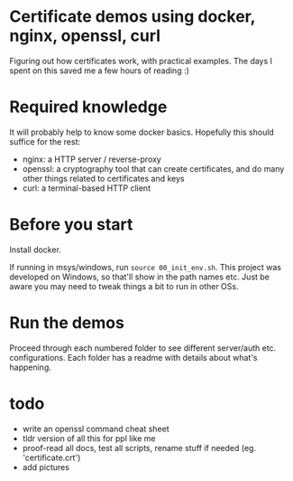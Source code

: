 # Certificate demos using docker, nginx, openssl, curl

Figuring out how certificates work, with practical examples. The days
I spent on this saved me a few hours of reading :)

# Required knowledge

It will probably help to know some docker basics. Hopefully this
should suffice for the rest:

- nginx:   a HTTP server / reverse-proxy
- openssl: a cryptography tool that can create certificates,
           and do many other things related to certificates and keys
- curl:    a terminal-based HTTP client

# Before you start

Install docker.

If running in msys/windows, run `source 00_init_env.sh`.
This project was developed on Windows, so that'll show in
the path names etc. Just be aware you may need to tweak
things a bit to run in other OSs.

# Run the demos

Proceed through each numbered folder to see different server/auth
etc. configurations. Each folder has a readme with details about
what's happening.

# todo

- write an openssl command cheat sheet
- tldr version of all this for ppl like me
- proof-read all docs, test all scripts, rename stuff if needed (eg. 'certificate.crt')
- add pictures
